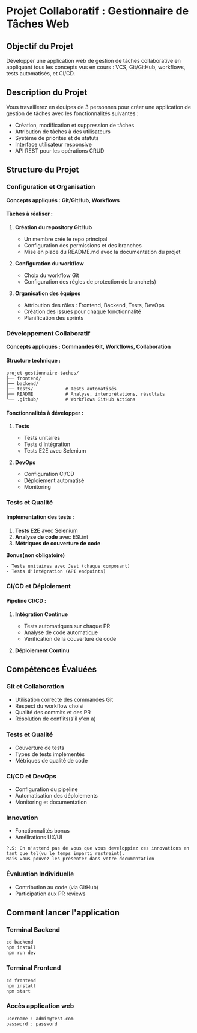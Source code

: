 # Projet Collaboratif : Gestionnaire de Tâches Web

## Objectif du Projet
Développer une application web de gestion de tâches collaborative en appliquant tous les concepts vus en cours : VCS, Git/GitHub, workflows, tests automatisés, et CI/CD.

## Description du Projet
Vous travaillerez en équipes de 3 personnes pour créer une application de gestion de tâches avec les fonctionnalités suivantes :
- Création, modification et suppression de tâches
- Attribution de tâches à des utilisateurs
- Système de priorités et de statuts
- Interface utilisateur responsive
- API REST pour les opérations CRUD

## Structure du Projet

### Configuration et Organisation
**Concepts appliqués : Git/GitHub, Workflows**

#### Tâches à réaliser :
1. **Création du repository GitHub**
   - Un membre crée le repo principal
   - Configuration des permissions et des branches
   - Mise en place du README.md avec la documentation du projet

2. **Configuration du workflow**
   - Choix du workflow Git
   - Configuration des règles de protection de branche(s)

3. **Organisation des équipes**
   - Attribution des rôles : Frontend, Backend, Tests, DevOps
   - Création des issues pour chaque fonctionnalité
   - Planification des sprints

### Développement Collaboratif
**Concepts appliqués : Commandes Git, Workflows, Collaboration**

#### Structure technique :
```
projet-gestionnaire-taches/
├── frontend/         
├── backend/           
├── tests/            # Tests automatisés
├── README            # Analyse, interprétations, résultats
└── .github/          # Workflows GitHub Actions
```

#### Fonctionnalités à développer :
1. **Tests**
   - Tests unitaires
   - Tests d'intégration
   - Tests E2E avec Selenium

2. **DevOps**
   - Configuration CI/CD
   - Déploiement automatisé
   - Monitoring

### Tests et Qualité

#### Implémentation des tests :
1. **Tests E2E** avec Selenium
2. **Analyse de code** avec ESLint
3. **Métriques de couverture de code**

**Bonus(non obligatoire)**
```
- Tests unitaires avec Jest (chaque composant)
- Tests d'intégration (API endpoints)
```
### CI/CD et Déploiement

#### Pipeline CI/CD :
1. **Intégration Continue**
   - Tests automatiques sur chaque PR
   - Analyse de code automatique
   - Vérification de la couverture de code

2. **Déploiement Continu**

## Compétences Évaluées

### Git et Collaboration
- Utilisation correcte des commandes Git
- Respect du workflow choisi
- Qualité des commits et des PR
- Résolution de conflits(s'il y'en a)

### Tests et Qualité
- Couverture de tests
- Types de tests implémentés
- Métriques de qualité de code

### CI/CD et DevOps
- Configuration du pipeline
- Automatisation des déploiements
- Monitoring et documentation

### Innovation
  - Fonctionnalités bonus
  - Amélirations UX/UI
  
```
P.S: On n'attend pas de vous que vous developpiez ces innovations en tant que tel(vu le temps imparti restreint).
Mais vous pouvez les présenter dans votre documentation
```
### Évaluation Individuelle
- Contribution au code (via GitHub)
- Participation aux PR reviews

## Comment lancer l'application

### Terminal Backend

```
cd backend
npm install
npm run dev
```

### Terminal Frontend

```
cd frontend  
npm install
npm start
```

### Accès application web 

```
username : admin@test.com 
password : password
```